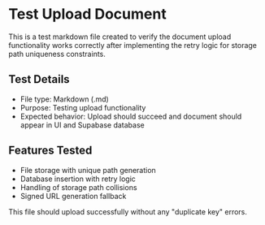 # Test Upload Document

This is a test markdown file created to verify the document upload functionality works correctly after implementing the retry logic for storage path uniqueness constraints.

## Test Details
- File type: Markdown (.md)
- Purpose: Testing upload functionality
- Expected behavior: Upload should succeed and document should appear in UI and Supabase database

## Features Tested
- File storage with unique path generation
- Database insertion with retry logic
- Handling of storage path collisions
- Signed URL generation fallback

This file should upload successfully without any "duplicate key" errors.